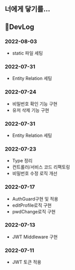 ## 너에게 닿기를...

## 📔DevLog

### 2022-08-03

- static 파일 세팅

### 2022-07-31

- Entity Relation 세팅

### 2022-07-24

- 비밀번호 확인 기능 구현
- 유저 삭제 기능 구현

### 2022-07-31

- Entity Relation 세팅

### 2022-07-23

- Type 정리
- 컨트롤러/서비스 코드 리팩토링
- 비밀번호 수정 로직 개선

### 2022-07-17

- AuthGuard구현 및 적용
- editProfile로직 구현
- pwdChange로직 구현

### 2022-07-13

- JWT Middleware 구현

### 2022-07-11

- JWT 토큰 적용
